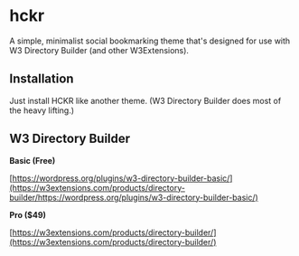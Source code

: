 # hckr
A simple, minimalist social bookmarking theme that's designed for use with W3 Directory Builder (and other W3Extensions).


Installation
---------------------

Just install HCKR like another theme. (W3 Directory Builder does most of the heavy lifting.)


W3 Directory Builder
---------------------

**Basic (Free)**

[https://wordpress.org/plugins/w3-directory-builder-basic/](https://w3extensions.com/products/directory-builder/https://wordpress.org/plugins/w3-directory-builder-basic/)

**Pro ($49)**

[https://w3extensions.com/products/directory-builder/](https://w3extensions.com/products/directory-builder/)
